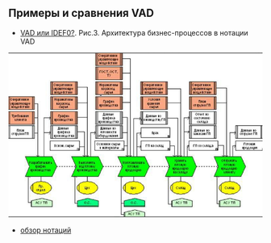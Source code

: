 ## Примеры и сравнения VAD
- [VAD или IDEF0?](https://www.businessstudio.ru/articles/article/vnedrenie_business_studio_6_sozdanie_sistemnykh_sp/). Рис.3. Архитектура бизнес-процессов в нотации VAD
<img src="IDEF0vsVAD.png" width="600" />

- [обзор нотаций](https://www.businessstudio.ru/articles/article/modelirovanie_biznes_protsessov/) 

